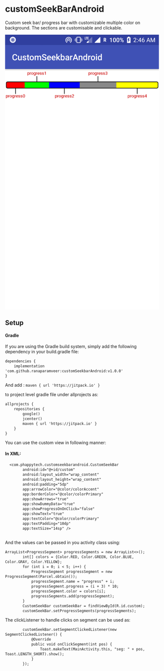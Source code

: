 # customSeekBarAndroid
Custom seek bar/ progress bar with customizable multiple color on background. The sections are customisable and clickable.

![Screenshot](Screenshot.png)

Setup
--------
#### Gradle

If you are using the Gradle build system, simply add the following dependency in your build.gradle file:
```
dependencies {
    implementation 'com.github.ranaparamveer:customSeekbarAndroid:v1.0.0'
}
```
And add : 
```maven { url 'https://jitpack.io' } ```

to project level gradle file under allprojects as:
```
allprojects {
    repositories {
        google()
        jcenter()
        maven { url 'https://jitpack.io' }
    }
}
```

You can use the custom view in following manner:

#### In XML:

```
  <com.phappytech.customseekbarandroid.CustomSeekBar
        android:id="@+id/custom"
        android:layout_width="wrap_content"
        android:layout_height="wrap_content"
        android:padding="5dp"
        app:arrowColor="@color/colorAccent"
        app:borderColor="@color/colorPrimary"
        app:showArrows="true"
        app:showDummyData="true"
        app:showProgressOnOnClick="false"
        app:showText="true"
        app:textColor="@color/colorPrimary"
        app:textPadding="10dp"
        app:textSize="14sp" />
        
```

And the values can be passed in you activity class using:

```
ArrayList<ProgressSegment> progressSegments = new ArrayList<>();
        int[] colors = {Color.RED, Color.GREEN, Color.BLUE, Color.GRAY, Color.YELLOW};
        for (int i = 0; i < 5; i++) {
            ProgressSegment progressSegment = new ProgressSegment(Parcel.obtain());
            progressSegment.name = "progress" + i;
            progressSegment.progress = (i + 3) * 10;
            progressSegment.color = colors[i];
            progressSegments.add(progressSegment);
        }
        CustomSeekBar customSeekBar = findViewById(R.id.custom);
        customSeekBar.setProgressSegments(progressSegments);
```

The clickListener to handle clicks on segment can be used as:

```
        customSeekBar.setSegmentClickedListener(new SegmentClickedListener() {
            @Override
            public void onClickSegment(int pos) {
                Toast.makeText(MainActivity.this, "seg: " + pos, Toast.LENGTH_SHORT).show();
            }
        });
```
